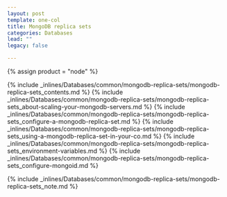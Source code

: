 ```yaml
---
layout: post
template: one-col
title: MongoDB replica sets
categories: Databases
lead: ""
legacy: false

---
```

{% assign product = "node" %}

{% include _inlines/Databases/common/mongodb-replica-sets/mongodb-replica-sets_contents.md %}
{% include _inlines/Databases/common/mongodb-replica-sets/mongodb-replica-sets_about-scaling-your-mongodb-servers.md %}
{% include _inlines/Databases/common/mongodb-replica-sets/mongodb-replica-sets_configure-a-mongodb-replica-set.md %}
{% include _inlines/Databases/common/mongodb-replica-sets/mongodb-replica-sets_using-a-mongodb-replica-set-in-your-co.md %}
{% include _inlines/Databases/common/mongodb-replica-sets/mongodb-replica-sets_environment-variables.md %}
{% include _inlines/Databases/common/mongodb-replica-sets/mongodb-replica-sets_configure-mongoid.md %}

{% include _inlines/Databases/common/mongodb-replica-sets/mongodb-replica-sets_note.md %}

